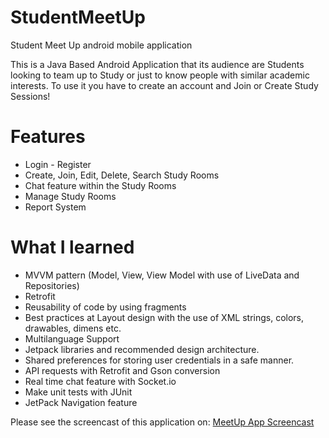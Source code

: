 # StudentMeetUp
Student Meet Up android mobile application

This is a Java Based Android Application that its audience are Students looking to team up to Study or just to know people with
similar academic interests. To use it you have to create an account and Join or Create Study Sessions!

# Features
* Login - Register
* Create, Join, Edit, Delete, Search Study Rooms
* Chat feature within the Study Rooms
* Manage Study Rooms
* Report System

# What I learned
* MVVM pattern (Model, View, View Model with use of LiveData and Repositories)
* Retrofit
* Reusability of code by using fragments
* Best practices at Layout design with the use of XML strings, colors, drawables, dimens etc.
* Multilanguage Support
* Jetpack libraries and recommended design architecture.
* Shared preferences for storing user credentials in a safe manner.
* API requests with Retrofit and Gson conversion
* Real time chat feature with Socket.io
* Make unit tests with JUnit
* JetPack Navigation feature

Please see the screencast of this application on: [MeetUp App Screencast](https://youtu.be/dk0iC6VJcrg)
